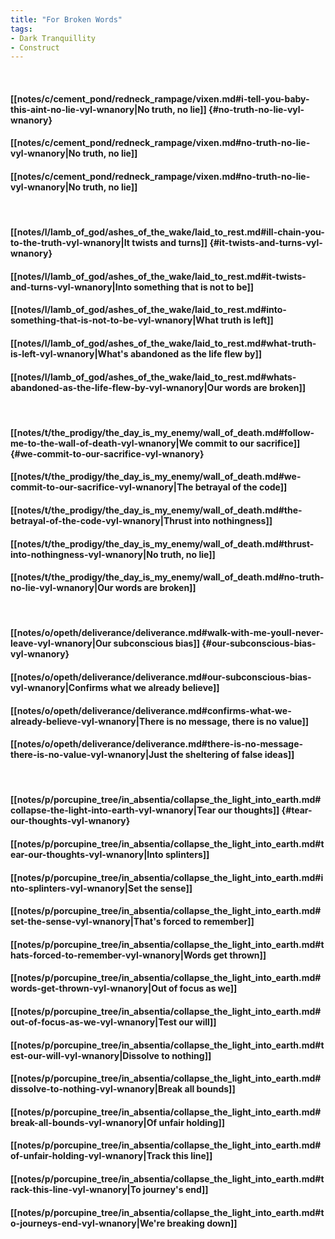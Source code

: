```yaml
---
title: "For Broken Words"
tags:
- Dark Tranquillity
- Construct
---
```

&nbsp;
#### [[notes/c/cement_pond/redneck_rampage/vixen.md#i-tell-you-baby-this-aint-no-lie-vyl-wnanory|No truth, no lie]] {#no-truth-no-lie-vyl-wnanory}
#### [[notes/c/cement_pond/redneck_rampage/vixen.md#no-truth-no-lie-vyl-wnanory|No truth, no lie]]
#### [[notes/c/cement_pond/redneck_rampage/vixen.md#no-truth-no-lie-vyl-wnanory|No truth, no lie]]
&nbsp;
#### [[notes/l/lamb_of_god/ashes_of_the_wake/laid_to_rest.md#ill-chain-you-to-the-truth-vyl-wnanory|It twists and turns]] {#it-twists-and-turns-vyl-wnanory}
#### [[notes/l/lamb_of_god/ashes_of_the_wake/laid_to_rest.md#it-twists-and-turns-vyl-wnanory|Into something that is not to be]]
#### [[notes/l/lamb_of_god/ashes_of_the_wake/laid_to_rest.md#into-something-that-is-not-to-be-vyl-wnanory|What truth is left]]
#### [[notes/l/lamb_of_god/ashes_of_the_wake/laid_to_rest.md#what-truth-is-left-vyl-wnanory|What's abandoned as the life flew by]]
#### [[notes/l/lamb_of_god/ashes_of_the_wake/laid_to_rest.md#whats-abandoned-as-the-life-flew-by-vyl-wnanory|Our words are broken]]
&nbsp;
#### [[notes/t/the_prodigy/the_day_is_my_enemy/wall_of_death.md#follow-me-to-the-wall-of-death-vyl-wnanory|We commit to our sacrifice]] {#we-commit-to-our-sacrifice-vyl-wnanory}
#### [[notes/t/the_prodigy/the_day_is_my_enemy/wall_of_death.md#we-commit-to-our-sacrifice-vyl-wnanory|The betrayal of the code]]
#### [[notes/t/the_prodigy/the_day_is_my_enemy/wall_of_death.md#the-betrayal-of-the-code-vyl-wnanory|Thrust into nothingness]]
#### [[notes/t/the_prodigy/the_day_is_my_enemy/wall_of_death.md#thrust-into-nothingness-vyl-wnanory|No truth, no lie]]
#### [[notes/t/the_prodigy/the_day_is_my_enemy/wall_of_death.md#no-truth-no-lie-vyl-wnanory|Our words are broken]]
&nbsp;
#### [[notes/o/opeth/deliverance/deliverance.md#walk-with-me-youll-never-leave-vyl-wnanory|Our subconscious bias]] {#our-subconscious-bias-vyl-wnanory}
#### [[notes/o/opeth/deliverance/deliverance.md#our-subconscious-bias-vyl-wnanory|Confirms what we already believe]]
#### [[notes/o/opeth/deliverance/deliverance.md#confirms-what-we-already-believe-vyl-wnanory|There is no message, there is no value]]
#### [[notes/o/opeth/deliverance/deliverance.md#there-is-no-message-there-is-no-value-vyl-wnanory|Just the sheltering of false ideas]]
&nbsp;
#### [[notes/p/porcupine_tree/in_absentia/collapse_the_light_into_earth.md#collapse-the-light-into-earth-vyl-wnanory|Tear our thoughts]] {#tear-our-thoughts-vyl-wnanory}
#### [[notes/p/porcupine_tree/in_absentia/collapse_the_light_into_earth.md#tear-our-thoughts-vyl-wnanory|Into splinters]]
#### [[notes/p/porcupine_tree/in_absentia/collapse_the_light_into_earth.md#into-splinters-vyl-wnanory|Set the sense]]
#### [[notes/p/porcupine_tree/in_absentia/collapse_the_light_into_earth.md#set-the-sense-vyl-wnanory|That's forced to remember]]
#### [[notes/p/porcupine_tree/in_absentia/collapse_the_light_into_earth.md#thats-forced-to-remember-vyl-wnanory|Words get thrown]]
#### [[notes/p/porcupine_tree/in_absentia/collapse_the_light_into_earth.md#words-get-thrown-vyl-wnanory|Out of focus as we]]
#### [[notes/p/porcupine_tree/in_absentia/collapse_the_light_into_earth.md#out-of-focus-as-we-vyl-wnanory|Test our will]]
#### [[notes/p/porcupine_tree/in_absentia/collapse_the_light_into_earth.md#test-our-will-vyl-wnanory|Dissolve to nothing]]
#### [[notes/p/porcupine_tree/in_absentia/collapse_the_light_into_earth.md#dissolve-to-nothing-vyl-wnanory|Break all bounds]]
#### [[notes/p/porcupine_tree/in_absentia/collapse_the_light_into_earth.md#break-all-bounds-vyl-wnanory|Of unfair holding]]
#### [[notes/p/porcupine_tree/in_absentia/collapse_the_light_into_earth.md#of-unfair-holding-vyl-wnanory|Track this line]]
#### [[notes/p/porcupine_tree/in_absentia/collapse_the_light_into_earth.md#track-this-line-vyl-wnanory|To journey's end]]
#### [[notes/p/porcupine_tree/in_absentia/collapse_the_light_into_earth.md#to-journeys-end-vyl-wnanory|We're breaking down]]
